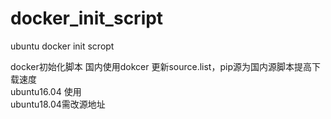 # docker_init_script
ubuntu docker init scropt

docker初始化脚本
国内使用dokcer 更新source.list，pip源为国内源脚本提高下载速度  
ubuntu16.04 使用   
ubuntu18.04需改源地址